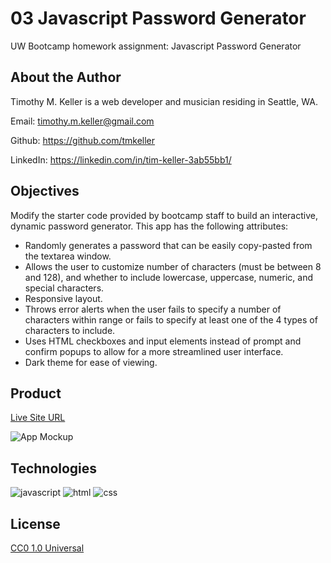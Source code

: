 # 03 Javascript Password Generator
UW Bootcamp homework assignment: Javascript Password Generator

## About the Author

Timothy M. Keller is a web developer and musician residing in Seattle, WA.

Email: timothy.m.keller@gmail.com

Github: https://github.com/tmkeller

LinkedIn: https://linkedin.com/in/tim-keller-3ab55bb1/

## Objectives

Modify the starter code provided by bootcamp staff to build an interactive, dynamic password generator. This app has the following attributes:

* Randomly generates a password that can be easily copy-pasted from the textarea window.
* Allows the user to customize number of characters (must be between 8 and 128), and whether to include lowercase, uppercase, numeric, and special characters.
* Responsive layout.
* Throws error alerts when the user fails to specify a number of characters within range or fails to specify at least one of the 4 types of characters to include.
* Uses HTML checkboxes and input elements instead of prompt and confirm popups to allow for a more streamlined user interface.
* Dark theme for ease of viewing.

## Product

[Live Site URL](https://tmkeller.github.io/password-generator/)

![App Mockup](./assets/mockup.png)

## Technologies

![javascript](https://img.shields.io/badge/javascript-39.4%25-yellow)
![html](https://img.shields.io/badge/html-29.4%25-blue)
![css](https://img.shields.io/badge/css-31.2%25-red)

## License

[CC0 1.0 Universal](https://creativecommons.org/publicdomain/zero/1.0/)